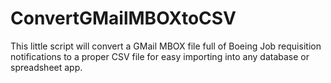 # ConvertGMailMBOXtoCSV
This little script will convert a GMail MBOX file full of Boeing Job requisition notifications to a proper CSV file for easy importing into any database or spreadsheet app.
